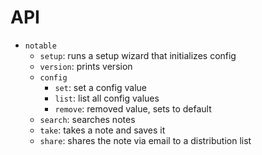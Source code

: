 # API
 - `notable`
    - `setup`: runs a setup wizard that initializes config
    - `version`: prints version
    - `config`
        - `set`: set a config value
        - `list`: list all config values
        - `remove`: removed value, sets to default
    - `search`: searches notes
    - `take`: takes a note and saves it
    - `share`: shares the note via email to a distribution list